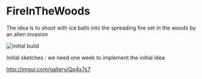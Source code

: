# FireInTheWoods

The idea is to shoot with ice balls into the spreading fire set in the woods by an alien invasion

![initial build](https://scontent-fra3-1.xx.fbcdn.net/hphotos-xpf1/t31.0-8/10999587_10154112691389968_3484426130285577752_o.jpg)

Initial sketches : we need one week to implement the initial idea 

http://imgur.com/gallery/Qp4x7s7
